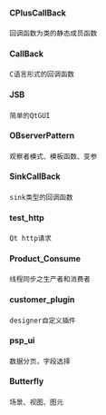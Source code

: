 #### CPlusCallBack
	回调函数为类的静态成员函数
#### CallBack
	C语言形式的回调函数
#### JSB
	简单的QtGUI
#### OBserverPattern
	观察者模式、模板函数、变参
#### SinkCallBack
	sink类型的回调函数
#### test_http
	Qt http请求
#### Product_Consume
    线程同步之生产者和消费者
#### customer_plugin
    designer自定义插件
#### psp_ui
    数据分页，字段选择
#### Butterfly
    场景、视图、图元
